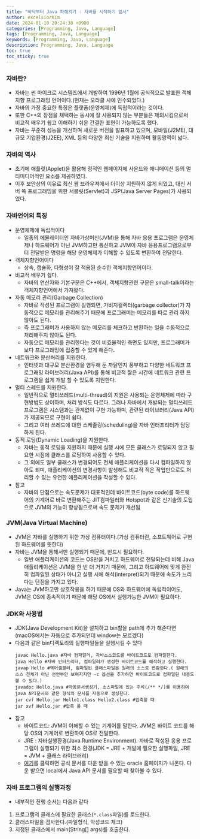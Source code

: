 ```yaml
---
title: "바닥부터 Java 파해치기 : 자바를 시작하기 앞서"
author: excelsiorKim
date: 2024-01-10 20:24:38 +0900
categories: [Programming, Java, Language]
tags: [Programming, Java, Language]
keywords: [Programming, Java, Language]
description: Programming, Java, Language
toc: true
toc_sticky: true
---
```


### 자바란?

- 자바는 썬 마이크로 시스템즈에서 개발하여 1996년 1월에 공식적으로 발표한 객체지향 프로그래밍 언어이다.(현재는 오라클 사에 인수되었다.)
- 자바의 가장 중요한 특징은 플랫폼(운영체제)에 독립적이라는 것이다.
- 또한 C++의 장점을 채택하는 동시에 잘 사용되지 않는 부분들은 제외시킴으로써 비교적 배우기 쉽고 이해하기 쉬운 간결한 표현이 가능하도록 했다.
- 자바는 꾸준히 성능을 개선하며 새로운 버전을 발표하고 있으며, 모바일(J2ME), 대규모 기업환경(J2EE), XML 등의 다양한 최신 기술을 지원하며 활동영역이 넓다.

### 자바의 역사

- 초기에 애플릿(Applet)을 활용해 정적인 웹페이지에 사운드와 애니메이션 등의 멀티미디어적인 요소를 제공하였다.
- 이후 보안상의 이유로 최신 웹 브라우져에서 더이상 지원하지 않게 되었고, 대신 서버 쪽 프로그래밍을 위한 서블릿(Servlet)과 JSP(Java Server Pages)가 사용되었다.

### 자바언어의 특징

- 운영체제에 독립적이다
  - 일종의 에뮬레이터인 자바가상머신(JVM)을 통해 자바 응용 프로그램은 운영체제나 하드웨어가 아닌 JVM하고만 통신하고 JVM이 자바 응용프로그램으로부터 전달받은 명령을 해당 운영체제가 이해할 수 있도록 변환하여 전달한다.
- 객체지향언어이다
  - 상속, 캡슐화, 다형성이 잘 적용된 순수한 객체지향언어이다.
- 비교적 배우기 쉽다.
  - 자바의 연산자와 기본구문은 C++에서, 객체지향관련 구문은 small-talk이라는 객체지향언어에서 가져왔다.
- 자동 메모리 관리(Garbage Collection)
  - 자바로 작성된 프로그램이 실행되면, 가비지컬렉터(garbage collector)가 자동적으로 메모리를 관리해주기 때문에 프로그래머는 메모리를 따로 관리 하지 않아도 된다.
  - 즉 프로그래머가 사용하지 않는 메모리를 체크하고 반환하는 일을 수동적으로 처리해주지 않아도 된다.
  - 자동으로 메모리를 관리한다는 것이 비효율적인 측면도 있지만, 프로그래머가 보다 프로그래밍에 집중할 수 있게 해준다.
- 네트워크와 분산처리를 지원한다.
  - 인터넷과 대규모 분산환경을 염두해 둔 까닭인지 풍부하고 다양한 네트워크 프로그래밍 라이브러리(Java API)를 통해 비교적 짧은 시간에 네트워크 관련 프로그램을 쉽게 개발 할 수 있도록 지원한다.
- 멀티 스레드를 지원한다.
  - 일반적으로 멀티쓰레드(multi-thread)의 지원은 사용되는 운영체제에 따라 구현방법도 상이하며, 처리 방식도 다르다. 그러나 자바에서 개발되는 멀티쓰레드 프로그램은 시스템과는 관계없이 구현 가능하며, 관련된 라이브러리(Java API)가 제공되므로 구현이 쉽다.
  - 그리고 여러 쓰레드에 대한 스케줄링(scheduling)을 자바 인터프리터가 담당하게 된다.
- 동적 로딩(Dynamic Loading)을 지원한다.
  - 자바는 동적 로딩을 지원하지 때문에 실행 시에 모든 클래스가 로딩되지 않고 필요한 시점에 클래스를 로딩하여 사용할 수 있다.
  - 그 외에도 일부 클래스가 변경되어도 전체 애플리케이션을 다시 컴파일하지 않아도 되며, 애플리케이션의 변경사항이 발생해도 비교적 적은 작업만으로도 처리할 수 있는 유연한 애플리케이션을 작성할 수 있다.
- 참고
  - 자바의 단점으로는 속도문제가 대표적인데 바이트코드(byte code)를 하드웨어의 기계어로 바로 변환해주는 JIT컴파일러와 Hotspot과 같은 신기술의 도입으로 JVM의 기능이 향상됨으로써 속도 문제가 개선됨

### JVM(Java Virtual Machine)

- JVM은 자바를 실행하기 위한 가상 컴퓨터이다.(가상 컴퓨터란, 소프트웨어로 구현된 하드웨어를 뜻한다)
- 자바는 JVM을 통해서만 실행되기 때문에, 반드시 필요하다.
  - 일반 애플리케이션의 코드는 OS만을 거치고 하드웨어로 전달되는데 비해 Java 애플리케이션은 JVM을 한 번 더 거치기 때문에, 그리고 하드웨어에 맞게 완전히 컴파일된 상태가 아니고 실행 시에 해석(interpret)되기 때문에 속도가 느리다는 단점을 가지고 있다.
- Java는 JVM하고만 상호작용을 하기 때문에 OS와 하드웨어에 독립적이어도, JVM은 OS에 종속적이기 때문에 해당 OS에서 실행가능한 JVM이 필요하다.

### JDK와 사용법

- JDK(Java Development Kit)을 설치하고 bin할을 path에 추가 해준다면(macOS에서는 자동으로 추가되던데 window는 모르겠다)
- 다음과 같은 bin디렉토리의 실행파일들을 실행시킬 수 있다
  ```shell
  javac Hello.java #자바 컴파일러, 자바소스코드를 바이트코드로 컴파일한다.
  java Hello #자바 인터프리터, 컴파일러가 생성한 바이트코드를 해석하고 실행한다.
  javap Hello #역어셈블러, 컴파일된 클래스파일을 원래의 소스로 변환한다.( 원래의 소스 전체가 아닌 선언부만 보여지지만 -c 옵션을 추가하면 바이트코드로 컴파일된 내용도 볼 수 있다.)
  javadoc Hello.java #자동문서생성기, 소스파일에 있는 주석(/** */)를 이용하여 java API문서와 같은 형식의 문서를 자동으로 생성한다.
  jar cvf Hello.jar Hello1.class Hello2.class #압축할 때
  jar xvf Hello.jar #압축 풀 때
  ```
- 참고
  - 바이트코드: JVM이 이해할 수 있는 기계어를 말한다. JVM은 바이트 코드를 해당 OS의 기계어로 변환하여 OS로 전달한다.
  - JRE : 자바실행환경(Java Runtime Environment). 자바로 작성된 응용 프로그램이 실행되기 위한 최소 환경(JDK = JRE + 개발에 필요한 실행파일, JRE = JVM + 클래스 라이브러리)
  - [여기](https://www.oracle.com/java/technologies/downloads/)를 클릭하면 공식 문서를 다운 받을 수 있는 oracle 홈페이지가 나온다. 다운 받으면 local에서 Java API 문서를 필요할 때 찾아볼 수 있다.

### 자바 프로그램의 실행과정

- 내부적인 진행 순서는 다음과 같다

1. 프로그램의 클래스에 필요한 클래스(`*.class`파일)를 로드한다.
2. 클래스파일을 검사한다.(파일형식, 악성코드 체크)
3. 지정된 클래스에서 main(String[] args)를 호출한다.
